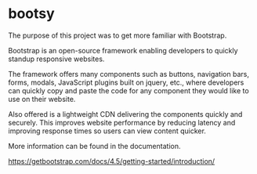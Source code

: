 # bootsy

The purpose of this project was to get more familiar with Bootstrap. 

Bootstrap is an open-source framework enabling developers to quickly standup responsive websites. 

The framework offers many components such as buttons, navigation bars, forms, modals, JavaScript plugins built on jquery, etc., where developers can quickly copy and paste the code for any component they would like to use on their website.

Also offered is a lightweight CDN delivering the components quickly and securely. This improves website performance by reducing latency and improving response times so users can view content quicker. 

More information can be found in the documentation. 

https://getbootstrap.com/docs/4.5/getting-started/introduction/
